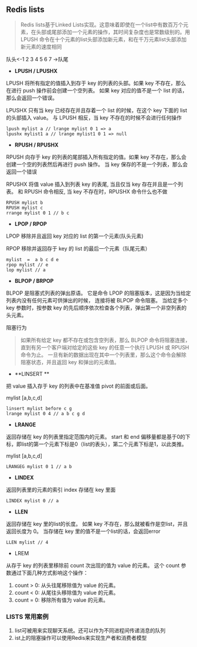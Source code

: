 ## Redis lists

> Redis lists基于Linked Lists实现。这意味着即使在一个list中有数百万个元素，在头部或尾部添加一个元素的操作，其时间复杂度也是常数级别的。用LPUSH 命令在十个元素的list头部添加新元素，和在千万元素list头部添加新元素的速度相同

  队头<-1 2 3 4 5 6 7 ->队尾

- **LPUSH / LPUSHX**

LPUSH 将所有指定的值插入到存于 key 的列表的头部。如果 key 不存在，那么在进行 push 操作前会创建一个空列表。 如果 key 对应的值不是一个 list 的话，那么会返回一个错误。

LPUSHX 只有当 key 已经存在并且存着一个 list 的时候，在这个 key 下面的 list 的头部插入 value。 与 LPUSH 相反，当 key 不存在的时候不会进行任何操作

	lpush mylist a // lrange mylist 0 1 => a
	lpushx mylist1 a // lrange mylist1 0 1 => null

- **RPUSH / RPUSHX**

RPUSH 向存于 key 的列表的尾部插入所有指定的值。如果 key 不存在，那么会创建一个空的列表然后再进行 push 操作。 当 key 保存的不是一个列表，那么会返回一个错误

RPUSHX 将值 value 插入到列表 key 的表尾, 当且仅当 key 存在并且是一个列表。 和 RPUSH 命令相反, 当 key 不存在时，RPUSHX 命令什么也不做

	RPUSH mylist b 
	RPUSH mylist c
	rrange mylist 0 1 // b c

- **LPOP / RPOP**

LPOP 移除并且返回 key 对应的 list 的第一个元素(队头元素)

RPOP 移除并返回存于 key 的 list 的最后一个元素（队尾元素）

	mylist  =  a b c d e 
	rpop mylist // e
	lop mylist // a 

- **BLPOP / BRPOP**

BLPOP 是阻塞式列表的弹出原语。 它是命令 LPOP 的阻塞版本，这是因为当给定列表内没有任何元素可供弹出的时候， 连接将被 BLPOP 命令阻塞。 当给定多个 key 参数时，按参数 key 的先后顺序依次检查各个列表，弹出第一个非空列表的头元素。

阻塞行为
> 如果所有给定 key 都不存在或包含空列表，那么 BLPOP 命令将阻塞连接， 直到有另一个客户端对给定的这些 key 的任意一个执行 LPUSH 或 RPUSH 命令为止。
一旦有新的数据出现在其中一个列表里，那么这个命令会解除阻塞状态，并且返回 key 和弹出的元素值。

- **LINSERT **

把 value 插入存于 key 的列表中在基准值 pivot 的前面或后面。

mylist [a,b,c,d]

	linsert mylist before c g
	lrange mylist 0 4 // a b c g d
	

- **LRANGE** 

返回存储在 key 的列表里指定范围内的元素。 start 和 end 偏移量都是基于0的下标，即list的第一个元素下标是0（list的表头），第二个元素下标是1，以此类推。


mylist [a,b,c,d]

	LRANGEG mylist 0 1 // a b

- **LINDEX**

返回列表里的元素的索引 index 存储在 key 里面

	LINDEX mylist 0 // a

- **LLEN** 

返回存储在 key 里的list的长度。 如果 key 不存在，那么就被看作是空list，并且返回长度为 0。 当存储在 key 里的值不是一个list的话，会返回error

	LLEN mylist // 4

- LREM 

从存于 key 的列表里移除前 count 次出现的值为 value 的元素。 这个 count 参数通过下面几种方式影响这个操作：

1. count > 0: 从头往尾移除值为 value 的元素。
2. count < 0: 从尾往头移除值为 value 的元素。
3. count = 0: 移除所有值为 value 的元素。

### LISTS 常用案例

1. list可被用来实现聊天系统。还可以作为不同进程间传递消息的队列
2. ist上的阻塞操作可以使用Redis来实现生产者和消费者模型